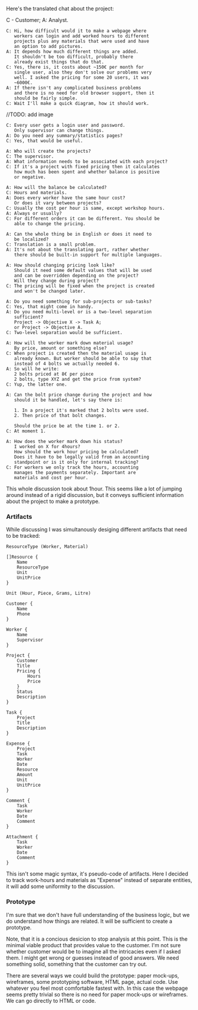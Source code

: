 Here's the translated chat about the project:

C - Customer; A: Analyst.

```
C: Hi, how difficult would it to make a webpage where
   workers can login and add worked hours to different
   projects plus any materials that were used and have
   an option to add pictures.
A: It depends how much different things are added.
   It shouldn't be too difficult, probably there
   already exist things that do that.
C: Yes, there is, it costs about ~150€ per month for
   single user, also they don't solve our problems very
   well. I asked the pricing for some 20 users, it was
   ~6000€.
A: If there isn't any complicated business problems
   and there is no need for old browser support, then it
   should be fairly simple.
C: Wait I'll make a quick diagram, how it should work.
```

//TODO: add image

```
C: Every user gets a login user and password.
   Only supervisor can change things.
A: Do you need any summary/statistics pages?
C: Yes, that would be useful.

A: Who will create the projects?
C: The supervisor.
A: What information needs to be associated with each project?
C: If it's a project with fixed pricing then it calculates
   how much has been spent and whether balance is positive
   or negative.

A: How will the balance be calculated?
C: Hours and materials.
A: Does every worker have the same hour cost?
   Or does it vary between projects?
C: Usually the cost per hour is same, except workshop hours.
A: Always or usually?
C: For different orders it can be different. You should be
   able to change the pricing.

A: Can the whole thing be in English or does it need to
   be localized?
C: Translation is a small problem.
A: It's not about the translating part, rather whether
   there should be built-in support for multiple languages.

A: How should changing pricing look like?
   Should it need some default values that will be used
   and can be overridden depending on the project?
   Will they change during project?
C: The pricing will be fixed when the project is created
   and won't be changed later.

A: Do you need something for sub-projects or sub-tasks?
C: Yes, that might come in handy.
A: Do you need multi-level or is a two-level separation
   sufficient?
   Project -> Objective X -> Task A;
   or Project -> Objective A.
C: Two-level separation would be sufficient.

A: How will the worker mark down material usage?
   By price, amount or something else?
C: When project is created then the material usage is
   already known. But worker should be able to say that
   instead of 4 bolts we actually needed 6.
A: So will he write:
   2 bolts priced at 8€ per piece
   2 bolts, type XYZ and get the price from system?
C: Yup, the latter one.

A: Can the bolt price change during the project and how
   should it be handled, let's say there is:

   1. In a project it's marked that 2 bolts were used.
   2. Then price of that bolt changes.

   Should the price be at the time 1. or 2.
C: At moment 1.

A: How does the worker mark down his status?
   I worked on X for 4hours?
   How should the work hour pricing be calculated?
   Does it have to be legally valid from an accounting
   standpoint or is it only for internal tracking?
C: For workers we only track the hours, accounting
   manages the payments separately. Important are
   materials and cost per hour.
```

This whole discussion took about 1hour. This seems like
a lot of jumping around instead of a rigid discussion, but
it conveys sufficient information about the project to
make a prototype.

### Artifacts

While discussing I was simultanously desiging different
artifacts that need to be tracked:

```
ResourceType (Worker, Material)

[]Resource {
	Name
	ResourceType
	Unit
	UnitPrice
}

Unit (Hour, Piece, Grams, Litre)

Customer {
	Name
	Phone
}

Worker {
	Name
	Supervisor
}

Project {
	Customer
	Title
	Pricing {
		Hours
		Price
	}
	Status
	Description
}

Task {
	Project
	Title
	Description
}

Expense {
	Project
	Task
	Worker
	Date
	Resource
	Amount
	Unit
	UnitPrice
}

Comment {
	Task
	Worker
	Date
	Comment
}

Attachment {
	Task
	Worker
	Date
	Comment
}
```

This isn't some magic syntax, it's pseudo-code of artifacts.
Here I decided to track work-hours and materials as "Expense"
instead of separate entities, it will add some uniformity to the discussion.

### Prototype

I'm sure that we don't have full understanding of the business logic,
but we do understand how things are related. It will be sufficient to create
a prototype.

Note, that it is a concious desicion to stop analysis at this point.
This is the minimal viable product that provides value to the customer.
I'm not sure whether customer would be to imagine all the intricacies
even if I asked them. I might get wrong or guesses instead of good answers.
We need something solid, something that the customer can try out.

There are several ways we could build the prototype: paper mock-ups, wireframes,
some prototyping software, HTML page, actual code.
Use whatever you feel most comfortable fastest with.
In this case the webpage seems pretty trivial so there is no need for paper
mock-ups or wireframes. We can go directly to HTML or code.
